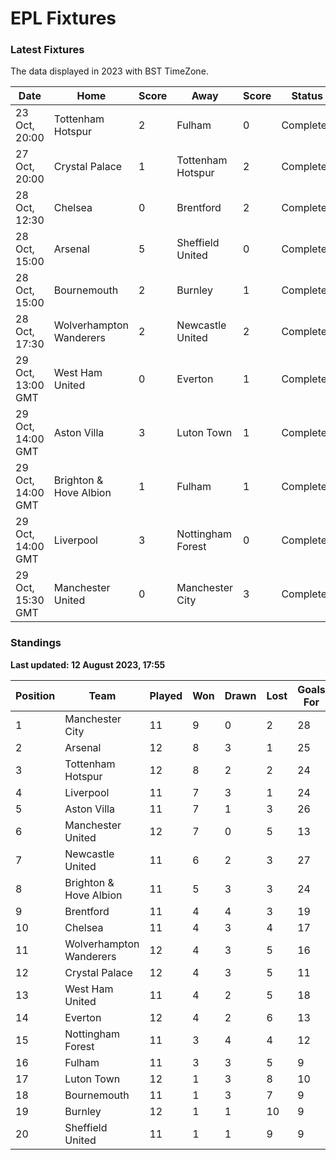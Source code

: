 # EPL Fixtures

### Latest Fixtures

The data displayed in 2023 with BST TimeZone.

<!-- START_TABLE -->
| Date | Home | Score | Away | Score | Status |
|-------------|--------|--------------|--------|--------------|--------|
| 23 Oct, 20:00 | Tottenham Hotspur | 2 | Fulham | 0 | Completed |
| 27 Oct, 20:00 | Crystal Palace | 1 | Tottenham Hotspur | 2 | Completed |
| 28 Oct, 12:30 | Chelsea | 0 | Brentford | 2 | Completed |
| 28 Oct, 15:00 | Arsenal | 5 | Sheffield United | 0 | Completed |
| 28 Oct, 15:00 | Bournemouth | 2 | Burnley | 1 | Completed |
| 28 Oct, 17:30 | Wolverhampton Wanderers | 2 | Newcastle United | 2 | Completed |
| 29 Oct, 13:00 GMT | West Ham United | 0 | Everton | 1 | Completed |
| 29 Oct, 14:00 GMT | Aston Villa | 3 | Luton Town | 1 | Completed |
| 29 Oct, 14:00 GMT | Brighton & Hove Albion | 1 | Fulham | 1 | Completed |
| 29 Oct, 14:00 GMT | Liverpool | 3 | Nottingham Forest | 0 | Completed |
| 29 Oct, 15:30 GMT | Manchester United | 0 | Manchester City | 3 | Completed |
<!-- END_TABLE -->

### Standings

**Last updated: 12 August 2023, 17:55**

<!-- START_STANDINGS -->
| Position | Team | Played | Won | Drawn | Lost | Goals For | Goals Against | Goal Difference | Points |
|----------|------|--------|-----|-------|------|-----------|---------------|-----------------|--------|
| 1 | Manchester City | 11 | 9 | 0 | 2 | 28 | 8 | 20 | 27 |
| 2 | Arsenal | 12 | 8 | 3 | 1 | 25 | 10 | 15 | 27 |
| 3 | Tottenham Hotspur | 12 | 8 | 2 | 2 | 24 | 15 | 9 | 26 |
| 4 | Liverpool | 11 | 7 | 3 | 1 | 24 | 10 | 14 | 24 |
| 5 | Aston Villa | 11 | 7 | 1 | 3 | 26 | 16 | 10 | 22 |
| 6 | Manchester United | 12 | 7 | 0 | 5 | 13 | 16 | -3 | 21 |
| 7 | Newcastle United | 11 | 6 | 2 | 3 | 27 | 11 | 16 | 20 |
| 8 | Brighton & Hove Albion | 11 | 5 | 3 | 3 | 24 | 20 | 4 | 18 |
| 9 | Brentford | 11 | 4 | 4 | 3 | 19 | 14 | 5 | 16 |
| 10 | Chelsea | 11 | 4 | 3 | 4 | 17 | 12 | 5 | 15 |
| 11 | Wolverhampton Wanderers | 12 | 4 | 3 | 5 | 16 | 20 | -4 | 15 |
| 12 | Crystal Palace | 12 | 4 | 3 | 5 | 11 | 15 | -4 | 15 |
| 13 | West Ham United | 11 | 4 | 2 | 5 | 18 | 20 | -2 | 14 |
| 14 | Everton | 12 | 4 | 2 | 6 | 13 | 16 | -3 | 14 |
| 15 | Nottingham Forest | 11 | 3 | 4 | 4 | 12 | 15 | -3 | 13 |
| 16 | Fulham | 11 | 3 | 3 | 5 | 9 | 17 | -8 | 12 |
| 17 | Luton Town | 12 | 1 | 3 | 8 | 10 | 22 | -12 | 6 |
| 18 | Bournemouth | 11 | 1 | 3 | 7 | 9 | 27 | -18 | 6 |
| 19 | Burnley | 12 | 1 | 1 | 10 | 9 | 29 | -20 | 4 |
| 20 | Sheffield United | 11 | 1 | 1 | 9 | 9 | 30 | -21 | 4 |
<!-- END_STANDINGS -->
